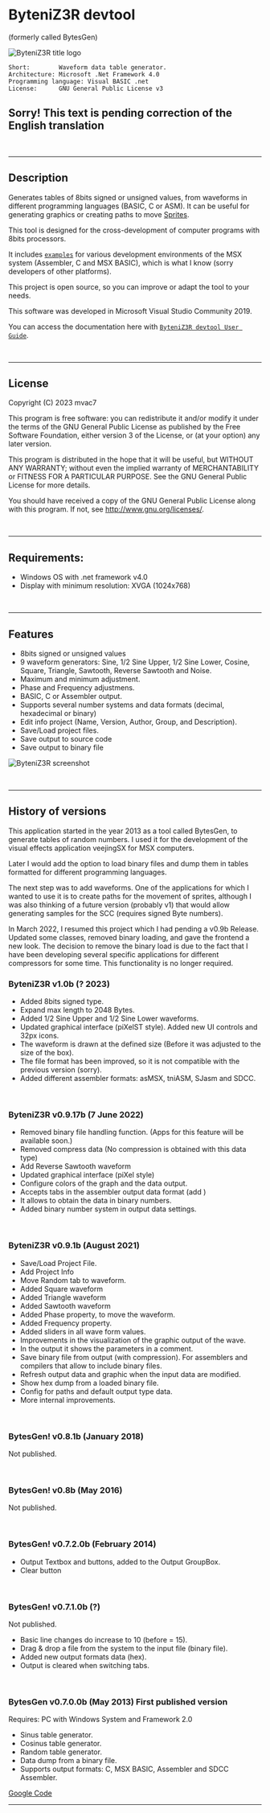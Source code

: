 # ByteniZ3R devtool 
(formerly called BytesGen)

![ByteniZ3R title logo](https://github.com/mvac7/mSXdevtools_ByteniZ3R/raw/main/GFX/ByteniZ3R_logo.png)
    
```
Short:        Waveform data table generator.         
Architecture: Microsoft .Net Framework 4.0
Programming language: Visual BASIC .net
License:      GNU General Public License v3   
```

## Sorry! This text is pending correction of the English translation
                                                               

<br/>

---

## Description

Generates tables of 8bits signed or unsigned values, from waveforms in different programming languages (BASIC, C or ASM).
It can be useful for generating graphics or creating paths to move [Sprites](https://en.wikipedia.org/wiki/Sprite_(computer_graphics)).

This tool is designed for the cross-development of computer programs with 8bits processors.

It includes [`examples`](Examples/) for various development environments of the MSX system (Assembler, C and MSX BASIC), 
which is what I know (sorry developers of other platforms).

This project is open source, so you can improve or adapt the tool to your needs.
   
This software was developed in Microsoft Visual Studio Community 2019.

You can access the documentation here with [`ByteniZ3R devtool User Guide`](Docs/HOWTO.md).
 

<br/>

---

## License

Copyright (C) 2023 mvac7

This program is free software: you can redistribute it and/or modify it under the terms of the GNU General Public License as published by
the Free Software Foundation, either version 3 of the License, or (at your option) any later version.

This program is distributed in the hope that it will be useful,
but WITHOUT ANY WARRANTY; without even the implied warranty of MERCHANTABILITY or FITNESS FOR A PARTICULAR PURPOSE.
See the GNU General Public License for more details.

You should have received a copy of the GNU General Public License along with this program.
If not, see <http://www.gnu.org/licenses/>.
 
<br/>

---

## Requirements:

* Windows OS with .net framework v4.0
* Display with minimum resolution: XVGA (1024x768)

<br/>

---

## Features

- 8bits signed or unsigned values
- 9 waveform generators: Sine, 1/2 Sine Upper, 1/2 Sine Lower, Cosine, Square, Triangle, Sawtooth, Reverse Sawtooth and Noise.
- Maximum and minimum adjustment.
- Phase and Frequency adjustmens.
- BASIC, C or Assembler output.
- Supports several number systems and data formats (decimal, hexadecimal or binary)
- Edit info project (Name, Version, Author, Group, and Description).
- Save/Load project files.
- Save output to source code 
- Save output to binary file

![ByteniZ3R screenshot](https://github.com/mvac7/mSXdevtools_ByteniZ3R/raw/main/GFX/screenshots/ByteniZ3R_v0916b_screenshot01.png)

<br/>

---

## History of versions

This application started in the year 2013 as a tool called BytesGen, to generate tables of random numbers.
I used it for the development of the visual effects application veejingSX for MSX computers.

Later I would add the option to load binary files and dump them in tables formatted for different programming languages.

The next step was to add waveforms. One of the applications for which I wanted to use it is to create paths for the movement of sprites, 
although I was also thinking of a future version (probably v1) that would allow generating samples for the SCC (requires signed Byte numbers).

In March 2022, I resumed this project which I had pending a v0.9b Release. 
Updated some classes, removed binary loading, and gave the frontend a new look.
The decision to remove the binary load is due to the fact that I have been developing several specific applications for different compressors for some time. 
This functionality is no longer required.

### ByteniZ3R v1.0b (? 2023)

- Added 8bits signed type.
- Expand max length to 2048 Bytes.
- Added 1/2 Sine Upper and 1/2 Sine Lower waveforms.
- Updated graphical interface (piXelST style). Added new UI controls and 32px icons.
- The waveform is drawn at the defined size (Before it was adjusted to the size of the box).
- The file format has been improved, so it is not compatible with the previous version (sorry).
- Added different assembler formats: asMSX, tniASM, SJasm and SDCC.

<br/>

### ByteniZ3R v0.9.17b (7 June 2022)

- Removed binary file handling function. (Apps for this feature will be available soon.) 
- Removed compress data (No compression is obtained with this data type)
- Add Reverse Sawtooth waveform
- Updated graphical interface (piXel style)
- Configure colors of the graph and the data output.
- Accepts tabs in the assembler output data format (add <tab>)
- It allows to obtain the data in binary numbers.
- Added binary number system in output data settings.

<br/>

### ByteniZ3R v0.9.1b (August 2021)

- Save/Load Project File.
- Add Project Info
- Move Random tab to waveform.
- Added Square waveform
- Added Triangle waveform
- Added Sawtooth waveform
- Added Phase property, to move the waveform.
- Added Frequency property.
- Added sliders in all wave form values.
- Improvements in the visualization of the graphic output of the wave.
- In the output it shows the parameters in a comment.
- Save binary file from output (with compression). For assemblers and compilers that allow to include binary files.
- Refresh output data and graphic when the input data are modified.
- Show hex dump from a loaded binary file.
- Config for paths and default output type data.
- More internal improvements.

<br/>

### BytesGen! v0.8.1b (January 2018) 

Not published.

<br/>

### BytesGen! v0.8b (May 2016) 

Not published.

<br/>

### BytesGen! v0.7.2.0b (February 2014)

- Output Textbox and buttons, added to the Output GroupBox.
- Clear button

<br/>

### BytesGen! v0.7.1.0b (?) 

Not published.

- Basic line changes do increase to 10 (before = 15). 
- Drag & drop a file from the system to the input file (binary file).
- Added new output formats data (hex).
- Output is cleared when switching tabs.

<br/>

### BytesGen v0.7.0.0b (May 2013) First published version

Requires: PC with Windows System and Framework 2.0

- Sinus table generator.
- Cosinus table generator.
- Random table generator.
- Data dump from a binary file.
- Supports output formats: C, MSX BASIC, Assembler and SDCC Assembler.

[Google Code](https://code.google.com/archive/p/bytes-gen/)

---
